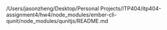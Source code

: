 /Users/jasonzheng/Desktop/Personal Projects/ITP404/itp404-assignment4/hw4/node_modules/ember-cli-qunit/node_modules/qunitjs/README.md